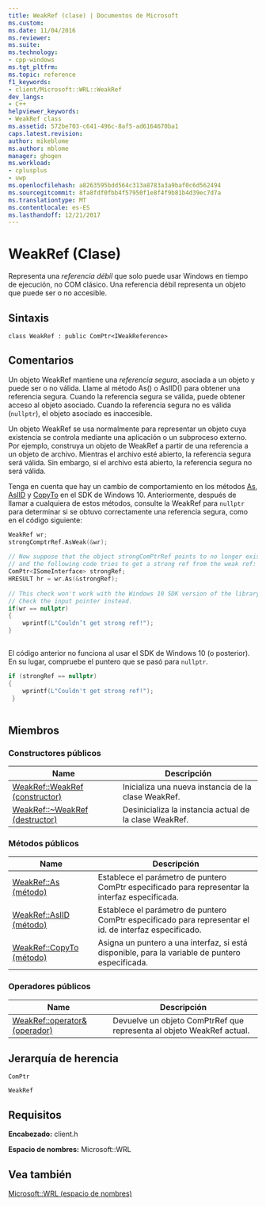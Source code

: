 ```yaml
---
title: WeakRef (clase) | Documentos de Microsoft
ms.custom: 
ms.date: 11/04/2016
ms.reviewer: 
ms.suite: 
ms.technology:
- cpp-windows
ms.tgt_pltfrm: 
ms.topic: reference
f1_keywords:
- client/Microsoft::WRL::WeakRef
dev_langs:
- C++
helpviewer_keywords:
- WeakRef class
ms.assetid: 572be703-c641-496c-8af5-ad6164670ba1
caps.latest.revision: 
author: mikeblome
ms.author: mblome
manager: ghogen
ms.workload:
- cplusplus
- uwp
ms.openlocfilehash: a8263595bdd564c313a8783a3a9baf0c6d562494
ms.sourcegitcommit: 8fa8fdf0fbb4f57950f1e8f4f9b81b4d39ec7d7a
ms.translationtype: MT
ms.contentlocale: es-ES
ms.lasthandoff: 12/21/2017
---
```

# <a name="weakref-class"></a>WeakRef (Clase)
Representa una *referencia débil* que solo puede usar Windows en tiempo de ejecución, no COM clásico. Una referencia débil representa un objeto que puede ser o no accesible.  
  
## <a name="syntax"></a>Sintaxis  
  
```  
class WeakRef : public ComPtr<IWeakReference>  
```  
  
## <a name="remarks"></a>Comentarios  
 Un objeto WeakRef mantiene una *referencia segura*, asociada a un objeto y puede ser o no válida. Llame al método As() o AsIID() para obtener una referencia segura. Cuando la referencia segura se válida, puede obtener acceso al objeto asociado. Cuando la referencia segura no es válida (`nullptr`), el objeto asociado es inaccesible.  
  
 Un objeto WeakRef se usa normalmente para representar un objeto cuya existencia se controla mediante una aplicación o un subproceso externo. Por ejemplo, construya un objeto de WeakRef a partir de una referencia a un objeto de archivo. Mientras el archivo esté abierto, la referencia segura será válida. Sin embargo, si el archivo está abierto, la referencia segura no será válida.  
  
 Tenga en cuenta que hay un cambio de comportamiento en los métodos [As](../windows/weakref-as-method.md), [AsIID](../windows/weakref-asiid-method.md) y [CopyTo](../windows/weakref-copyto-method.md) en el SDK de Windows 10. Anteriormente, después de llamar a cualquiera de estos métodos, consulte la WeakRef para `nullptr` para determinar si se obtuvo correctamente una referencia segura, como en el código siguiente:  
  
```cpp  
WeakRef wr;  
strongComptrRef.AsWeak(&wr);  
  
// Now suppose that the object strongComPtrRef points to no longer exists  
// and the following code tries to get a strong ref from the weak ref:  
ComPtr<ISomeInterface> strongRef;  
HRESULT hr = wr.As(&strongRef);  
  
// This check won't work with the Windows 10 SDK version of the library.  
// Check the input pointer instead.  
if(wr == nullptr)  
{  
    wprintf(L"Couldn’t get strong ref!");  
}  
  
```  
  
 El código anterior no funciona al usar el SDK de Windows 10 (o posterior). En su lugar, compruebe el puntero que se pasó para `nullptr`.  
  
```cpp  
if (strongRef == nullptr)  
{  
    wprintf(L"Couldn't get strong ref!");  
 }  
  
```  
  
## <a name="members"></a>Miembros  
  
### <a name="public-constructors"></a>Constructores públicos  
  
|Name|Descripción|  
|----------|-----------------|  
|[WeakRef::WeakRef (constructor)](../windows/weakref-weakref-constructor.md)|Inicializa una nueva instancia de la clase WeakRef.|  
|[WeakRef::~WeakRef (destructor)](../windows/weakref-tilde-weakref-destructor.md)|Desinicializa la instancia actual de la clase WeakRef.|  
  
### <a name="public-methods"></a>Métodos públicos  
  
|Name|Descripción|  
|----------|-----------------|  
|[WeakRef::As (método)](../windows/weakref-as-method.md)|Establece el parámetro de puntero ComPtr especificado para representar la interfaz especificada.|  
|[WeakRef::AsIID (método)](../windows/weakref-asiid-method.md)|Establece el parámetro de puntero ComPtr especificado para representar el id. de interfaz especificado.|  
|[WeakRef::CopyTo (método)](../windows/weakref-copyto-method.md)|Asigna un puntero a una interfaz, si está disponible, para la variable de puntero especificada.|  
  
### <a name="public-operators"></a>Operadores públicos  
  
|Name|Descripción|  
|----------|-----------------|  
|[WeakRef::operator& (operador)](../windows/weakref-operator-ampersand-operator.md)|Devuelve un objeto ComPtrRef que representa al objeto WeakRef actual.|  
  
## <a name="inheritance-hierarchy"></a>Jerarquía de herencia  
 `ComPtr`  
  
 `WeakRef`  
  
## <a name="requirements"></a>Requisitos  
 **Encabezado:** client.h  
  
 **Espacio de nombres:** Microsoft::WRL  
  
## <a name="see-also"></a>Vea también  
 [Microsoft::WRL (espacio de nombres)](../windows/microsoft-wrl-namespace.md)